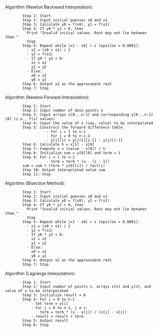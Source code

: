 Algorithm (Newton Backward Interpolation):

            Step 1: Start  
            Step 2: Input initial guesses x0 and x1  
            Step 3: Calculate y0 = f(x0), y1 = f(x1)  
            Step 4: If y0 * y1 > 0, then  
              Print "Invalid initial values. Root may not lie between them."  
              Stop  
            Step 5: Repeat while |x1 - x0| > ε (epsilon = 0.0001):  
              - x2 = (x0 + x1) / 2  
              - y2 = f(x2)  
              - If y0 * y2 < 0:  
                x1 = x2  
                y1 = y2  
              - Else:  
                x0 = x2  
                y0 = y2  
            Step 6: Output x2 as the approximate root  
            Step 7: Stop  


Algorithm (Newton Forward Interpolation):

            Step 1: Start
            Step 2: Input number of data points n
            Step 3: Input arrays x[0...n-1] and corresponding y[0...n-1][0] (i.e., f(x) values)
            Step 4: Input the value of x (say, value) to be interpolated
            Step 5: Construct the forward difference table
                       - For i = 1 to n-1
                       - For j = 0 to n-i-1      
                       - y[j][i] = y[j+1][i-1] - y[j][i-1]
            Step 6: Calculate h = x[1] - x[0]
            Step 7: Compute u = (value - x[0]) / h
            Step 8: Initialize sum = y[0][0] and term = 1
            Step 9: For i = 1 to n-1   
                       - term = term * (u - (i - 1))
            sum = sum + (term * y[0][i]) / fact(i)
            Step 10: Output interpolated value sum
            Step 11: Stop
       
Algorithm (Bisection Method):
            
            Step 1: Start  
            Step 2: Input initial guesses x0 and x1  
            Step 3: Calculate y0 = f(x0), y1 = f(x1)  
            Step 4: If y0 * y1 > 0, then  
              Print "Invalid initial values. Root may not lie between them."  
              Stop  
            Step 5: Repeat while |x1 - x0| > ε (epsilon = 0.0001):  
              - x2 = (x0 + x1) / 2  
              - y2 = f(x2)  
              - If y0 * y2 < 0:  
                x1 = x2  
                y1 = y2  
              - Else:  
                x0 = x2  
                y0 = y2  
            Step 6: Output x2 as the approximate root  
            Step 7: Stop  

Algorithm (Lagrange Interpolation):

            Step 1: Start
            Step 2: Input number of points n, arrays x[n] and y[n], and value of x to be interpolated
            Step 3: Initialize result = 0
            Step 4: For i = 0 to n-1
                - Set term = y[i]
                - For j = 0 to n-1, j ≠ i:
                    term = term * (x - x[j]) / (x[i] - x[j])
                - result = result + term
            Step 5: Output result
            Step 6: Stop
